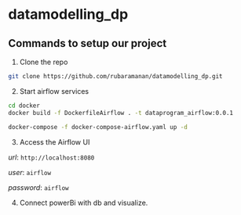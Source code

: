 # datamodelling_dp

## Commands to setup our project

1. Clone the repo

```bash
git clone https://github.com/rubaramanan/datamodelling_dp.git
```

2. Start airflow services

```bash
cd docker
docker build -f DockerfileAirflow . -t dataprogram_airflow:0.0.1

docker-compose -f docker-compose-airflow.yaml up -d
```

3. Access the Airflow UI

*url*: `http://localhost:8080`

*user*: `airflow`

*password*: `airflow`

4. Connect powerBi with db and visualize.